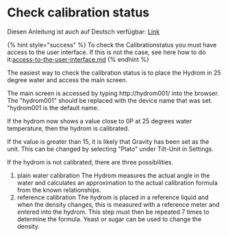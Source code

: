 # Check calibration status

Diesen Anleitung ist auch auf Deutsch verfügbar: [Link](https://anleitung.hydrom.io)

{% hint style="success" %}
To check the Calibrationstatus you must have access to the user interface. If this is not the case, see here how to do it:[access-to-the-user-interface.md](../readme/access-to-the-user-interface.md "mention")
{% endhint %}

The easiest way to check the calibration status is to place the Hydrom in 25 degree water and access the main screen.

The main screen is accessed by typing http://hydrom001/ into the browser. The "hydrom001" should be replaced with the device name that was set. "hydrom001 is the default name.

If the hydrom now shows a value close to 0P at 25 degrees water temperature, then the hydrom is calibrated.

If the value is greater than 15, it is likely that Gravity has been set as the unit. This can be changed by selecting "Plato" under Tilt-Unit in Settings.

If the hydrom is not calibrated, there are three possibilities.

1. plain water calibration The Hydrom measures the actual angle in the water and calculates an approximation to the actual calibration formula from the known relationships.
2. reference calibration The hydrom is placed in a reference liquid and when the density changes, this is measured with a reference meter and entered into the hydrom. This step must then be repeated 7 times to determine the formula. Yeast or sugar can be used to change the density.
